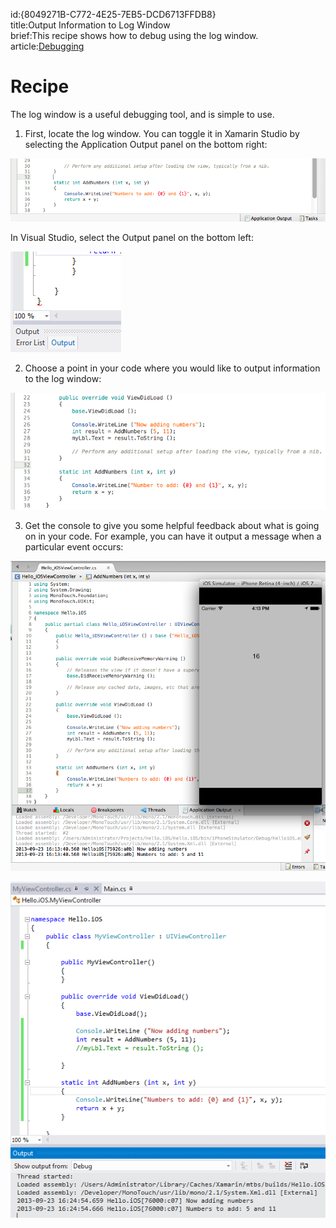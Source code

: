 id:{8049271B-C772-4E25-7EB5-DCD6713FFDB8}  
title:Output Information to Log Window  
brief:This recipe shows how to debug using the log window.  
article:[Debugging](/guides/ios/deployment,_testing,_and_metrics/debugging_in_xamarin_ios)  

<a name="Recipe" class="injected"></a>


# Recipe

The log window is a useful debugging tool, and is simple to use.

1. First, locate the log window. You can toggle it in Xamarin Studio by selecting
the <span class="UIItem">Application Output</span> panel on the bottom right:

 [ ![](Images/ios_log_00.png)](Images/ios_log_00.png)

In Visual Studio, select the <span class="UIItem">Output</span> panel on the bottom left:

 [ ![](Images/ios_log_00_vs.png)](Images/ios_log_00_vs.png)

<ol start="2">
  <li>Choose a point in your code where you would like to output information to the log window:</li>
</ol>

 [ ![](Images/ios_log_01.png)](Images/ios_log_01.png)

<ol start="3">
  <li>Get the console to give you some helpful feedback about what is going on in your code. For example, you can have it output a message when a particular event occurs:</li>
</ol>

 [ ![](Images/ios_log_02.png)](Images/ios_log_02.png)

 [ ![](Images/ios_log_02_vs.png)](Images/ios_log_02_vs.png)
